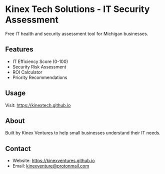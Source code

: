 # Kinex Tech Solutions - IT Security Assessment

Free IT health and security assessment tool for Michigan businesses.

## Features
- IT Efficiency Score (0-100)
- Security Risk Assessment
- ROI Calculator
- Priority Recommendations

## Usage
Visit: https://kinextech.github.io

## About
Built by Kinex Ventures to help small businesses understand their IT needs.

## Contact
- Website: https://kinexventures.github.io
- Email: kinexventure@protonmail.com
